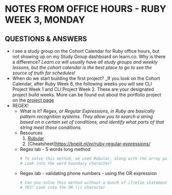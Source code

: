 # NOTES FROM OFFICE HOURS - RUBY WEEK 3, MONDAY

## QUESTIONS & ANSWERS

* I see a study group on the Cohort Calendar for Ruby office hours, but not showing up on my Study Group dashboard on learn.co. Why is there a difference?
    _Learn.co will usually have all study groups and weekly lessons, but the cohort calendar is the best place to go to see the source of truth for schedules!_
* When do we start building the first project?
    _If you look on the Cohort Calendar, after Ruby Week 6, the following weeks you will see CLI Project Week 1 and CLI Project Week 2. These are your designated project build weeks. More can be found out about the portfolio project on the [project page](https://learn.co/tracks/online-software-engineering-structured/object-oriented-ruby/section-17-final-projects/cli-data-gem-portfolio-project)
* REGEX!
    * What is it?
        _Regex, or Regular Expressions, in Ruby are basically pattern recognition systems. They allow you to search a string based on a certain set of conditions, and identify what parts of that string meet those conditions._
    * Resources
        1. [Rubular](http://rubular.com/)
        2. [Cheatsheet]https://bneijt.nl/pr/ruby-regular-expressions/
    * Regex lab - 5 words long method
        ```ruby
        # To solve this method, we used Rubular, along with the array passed in by the test, to test different regex characters until we found the exact pattern that met the requirements.
        # Look into the word boundary character!
        ```
    * Regex lab - validating phone numbers - using the OR expression
        ```ruby
        # Can you solve this method without a bunch of if/else statements?
        # YES! Look into the OR (|) character
        ```


